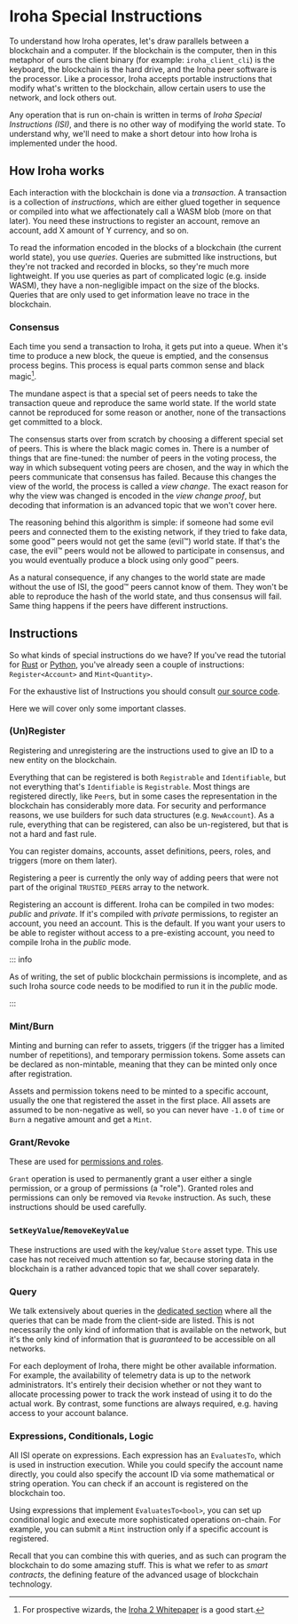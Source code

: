 # Iroha Special Instructions

To understand how Iroha operates, let's draw parallels between a blockchain
and a computer. If the blockchain is the computer, then in this metaphor of
ours the client binary (for example: `iroha_client_cli`) is the keyboard,
the blockchain is the hard drive, and the Iroha peer software is the
processor. Like a processor, Iroha accepts portable instructions that
modify what's written to the blockchain, allow certain users to use the
network, and lock others out.

Any operation that is run on-chain is written in terms of _Iroha Special
Instructions (ISI)_, and there is no other way of modifying the world
state. To understand why, we'll need to make a short detour into how Iroha
is implemented under the hood.

## How Iroha works

Each interaction with the blockchain is done via a _transaction_. A
transaction is a collection of _instructions_, which are either glued
together in sequence or compiled into what we affectionately call a WASM
blob (more on that later). You need these instructions to register an
account, remove an account, add X amount of Y currency, and so on.

To read the information encoded in the blocks of a blockchain (the current
world state), you use _queries_. Queries are submitted like instructions,
but they're not tracked and recorded in blocks, so they're much more
lightweight. If you use queries as part of complicated logic (e.g. inside
WASM), they have a non-negligible impact on the size of the blocks. Queries
that are only used to get information leave no trace in the blockchain.

### Consensus

Each time you send a transaction to Iroha, it gets put into a queue. When
it's time to produce a new block, the queue is emptied, and the consensus
process begins. This process is equal parts common sense and black
magic[^1].

The mundane aspect is that a special set of peers needs to take the
transaction queue and reproduce the same world state. If the world state
cannot be reproduced for some reason or another, none of the transactions
get committed to a block.

The consensus starts over from scratch by choosing a different special set
of peers. This is where the black magic comes in. There is a number of
things that are fine-tuned: the number of peers in the voting process, the
way in which subsequent voting peers are chosen, and the way in which the
peers communicate that consensus has failed. Because this changes the view
of the world, the process is called a _view change_. The exact reason for
why the view was changed is encoded in the _view change proof_, but
decoding that information is an advanced topic that we won't cover here.

The reasoning behind this algorithm is simple: if someone had some evil
peers and connected them to the existing network, if they tried to fake
data, some good™ peers would not get the same (evil™) world state. If
that's the case, the evil™ peers would not be allowed to participate in
consensus, and you would eventually produce a block using only good™ peers.

As a natural consequence, if any changes to the world state are made
without the use of ISI, the good™ peers cannot know of them. They won't be
able to reproduce the hash of the world state, and thus consensus will
fail. Same thing happens if the peers have different instructions.

## Instructions

So what kinds of special instructions do we have? If you've read the
tutorial for [Rust](../rust.md) or [Python](../python.md), you've already
seen a couple of instructions: `Register<Account>` and `Mint<Quantity>`.

For the exhaustive list of Instructions you should consult
[our source code](https://github.com/hyperledger/iroha/tree/iroha2-dev/core/src/smartcontracts/isi).

Here we will cover only some important classes.

### (Un)Register

Registering and unregistering are the instructions used to give an ID to a
new entity on the blockchain.

Everything that can be registered is both `Registrable` and `Identifiable`,
but not everything that's `Identifiable` is `Registrable`. Most things are
registered directly, like `Peer`s, but in some cases the representation in
the blockchain has considerably more data. For security and performance
reasons, we use builders for such data structures (e.g. `NewAccount`). As a
rule, everything that can be registered, can also be un-registered, but
that is not a hard and fast rule.

You can register domains, accounts, asset definitions, peers, roles, and
triggers (more on them later).

Registering a peer is currently the only way of adding peers that were not
part of the original `TRUSTED_PEERS` array to the network.

<!-- Check: a reference about future releases or work in progress -->

Registering an account is different. Iroha can be compiled in two modes:
_public_ and _private_. If it's compiled with _private_ permissions, to
register an account, you need an account. This is the default. If you want
your users to be able to register without access to a pre-existing account,
you need to compile Iroha in the _public_ mode.

::: info

<!-- Check: a reference about future releases or work in progress -->

As of writing, the set of public blockchain permissions is incomplete, and
as such Iroha source code needs to be modified to run it in the _public_
mode.

:::

### Mint/Burn

Minting and burning can refer to assets, triggers (if the trigger has a
limited number of repetitions), and temporary permission tokens. Some
assets can be declared as non-mintable, meaning that they can be minted
only once after registration.

Assets and permission tokens need to be minted to a specific account,
usually the one that registered the asset in the first place. All assets
are assumed to be non-negative as well, so you can never have `-1.0` of
`time` or `Burn` a negative amount and get a `Mint`.

### Grant/Revoke

These are used for [permissions and roles](permissions.md).

`Grant` operation is used to permanently grant a user either a single
permission, or a group of permissions (a "role"). Granted roles and
permissions can only be removed via `Revoke` instruction. As such, these
instructions should be used carefully.

### `SetKeyValue`/`RemoveKeyValue`

These instructions are used with the key/value `Store` asset type. This use
case has not received much attention so far, because storing data in the
blockchain is a rather advanced topic that we shall cover separately.

### Query

We talk extensively about queries in the [dedicated section](queries.md)
where all the queries that can be made from the client-side are listed.
This is not necessarily the only kind of information that is available on
the network, but it's the only kind of information that is _guaranteed_ to
be accessible on all networks.

For each deployment of Iroha, there might be other available information.
For example, the availability of telemetry data is up to the network
administrators. It's entirely their decision whether or not they want to
allocate processing power to track the work instead of using it to do the
actual work. By contrast, some functions are always required, e.g. having
access to your account balance.

### Expressions, Conditionals, Logic

All ISI operate on expressions. Each expression has an `EvaluatesTo`, which
is used in instruction execution. While you could specify the account name
directly, you could also specify the account ID via some mathematical or
string operation. You can check if an account is registered on the
blockchain too.

Using expressions that implement `EvaluatesTo<bool>`, you can set up
conditional logic and execute more sophisticated operations on-chain. For
example, you can submit a `Mint` instruction only if a specific account is
registered.

Recall that you can combine this with queries, and as such can program the
blockchain to do some amazing stuff. This is what we refer to as _smart
contracts_, the defining feature of the advanced usage of blockchain
technology.

[^1]:
    For prospective wizards, the
    [Iroha 2 Whitepaper](https://github.com/hyperledger/iroha/blob/iroha2-dev/docs/source/iroha_2_whitepaper.md)
    is a good start.
